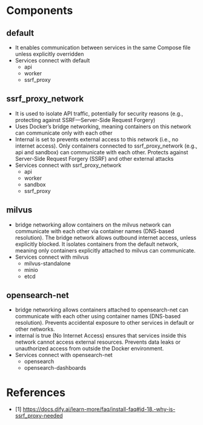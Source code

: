 # Components
## default
- It enables communication between services in the same Compose file unless explicitly overridden
- Services connect with default
    - api
    - worker
    - ssrf_proxy
## ssrf_proxy_network
- It is used to isolate API traffic, potentially for security reasons (e.g., protecting against SSRF—Server-Side Request Forgery)
- Uses Docker’s bridge networking, meaning containers on this network can communicate only with each other
- Internal is set to prevents external access to this network (i.e., no internet access). Only containers connected to ssrf_proxy_network (e.g., api and sandbox) can communicate with each other. Protects against Server-Side Request Forgery (SSRF) and other external attacks
- Services connect with ssrf_proxy_network
    - api
    - worker
    - sandbox
    - ssrf_proxy
## milvus
- bridge networking allow containers on the milvus network can communicate with each other via container names (DNS-based resolution). The bridge network allows outbound internet access, unless explicitly blocked. It isolates containers from the default network, meaning only containers explicitly attached to milvus can communicate.
- Services connect with milvus
    - milvus-standalone
    - minio
    - etcd
## opensearch-net
- bridge networking allows containers attached to opensearch-net can communicate with each other using container names (DNS-based resolution). Prevents accidental exposure to other services in default or other networks.
- internal is true (No Internet Access) ensures that services inside this network cannot access external resources. Prevents data leaks or unauthorized access from outside the Docker environment.
- Services connect with opensearch-net
    - opensearch
    - opensearch-dashboards

# References
- [1] https://docs.dify.ai/learn-more/faq/install-faq#id-18.-why-is-ssrf_proxy-needed
